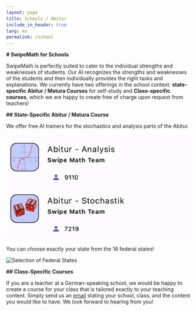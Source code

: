 ```yaml
---
layout: page
title: Schools / Abitur
include_in_header: true
lang: en
permalink: /school
---
```


**# SwipeMath for Schools**

SwipeMath is perfectly suited to cater to the individual strengths and weaknesses of students. Our AI recognizes the strengths and weaknesses of the students and then individually provides the right tasks and explanations. We currently have two offerings in the school context: **state-specific Abitur / Matura Courses** for self-study and **Class-specific courses**, which we are happy to create free of charge upon request from teachers!

**## State-Specific Abitur / Matura Course**

We offer free AI trainers for the stochastics and analysis parts of the Abitur.

![Stochastics and Analysis Course](../assets/screenshot_abi.png)

You can choose exactly your state from the 16 federal states!

![Selection of Federal States](../assets/screenshot_bundesländer.png)

**## Class-Specific Courses**

If you are a teacher at a German-speaking school, we would be happy to create a course for your class that is tailored exactly to your teaching content. Simply send us an [email](mailto:friedrich@sophiaedulabs.com) stating your school, class, and the content you would like to have. We look forward to hearing from you!